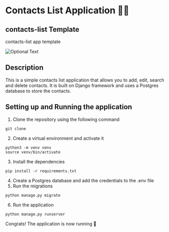 # Contacts List Application 👨‍💼
## contacts-list Template
contacts-list app template

![Optional Text](/static/img/complete_contact_list.png)

## Description
This is a simple contacts list application that allows you to add, edit, search and delete contacts. It is built on Django framework and uses a Postgres database to store the contacts.

## Setting up and Running the application
1. Clone the repository using the following command
```
git clone
```
2. Create a virtual environment and activate it
```
python3 -m venv venv
source venv/bin/activate
```
3. Install the dependencies
```
pip install -r requirements.txt
```
4. Create a Postgres database and add the credentials to the .env file
5. Run the migrations
```
python manage.py migrate
```
6. Run the application
```
python manage.py runserver
```

Congrats! The application is now running 🥳